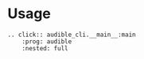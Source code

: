 # Usage

```{eval-rst}
.. click:: audible_cli.__main__:main
    :prog: audible
    :nested: full
```
